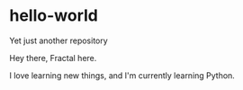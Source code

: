 # hello-world
Yet just another repository

Hey there, Fractal here.

I love learning new things, and I'm currently learning Python. 
